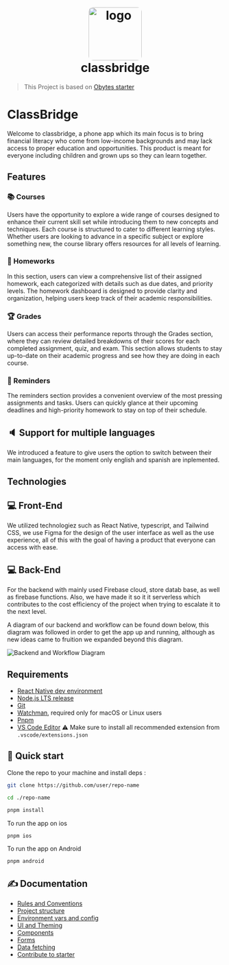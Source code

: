 <h1 align="center">
  <img alt="logo" src="https://imgur.com/swVSP2G.png" width="124px" style="border-radius:10px"/><br/>
classbridge </h1>

> This Project is based on [Obytes starter](https://starter.obytes.com)

# ClassBridge
Welcome to classbridge, a phone app which its main focus is to bring financial literacy who come from low-income backgrounds and may lack access to proper education and opportunities. This product is meant for everyone including children and grown ups so they can learn together.

## Features

### :books: Courses
Users have the opportunity to explore a wide range of courses designed to enhance their current skill set while introducing them to new concepts and techniques. Each course is structured to cater to different learning styles. Whether users are looking to advance in a specific subject or explore something new, the course library offers resources for all levels of learning.

### :school_satchel: Homeworks
In this section, users can view a comprehensive list of their assigned homework, each categorized with details such as due dates, and priority levels. The homework dashboard is designed to provide clarity and organization, helping users keep track of their academic responsibilities.

### :trophy: Grades
Users can access their performance reports through the Grades section, where they can review detailed breakdowns of their scores for each completed assignment, quiz, and exam. This section allows students to stay up-to-date on their academic progress and see how they are doing in each course. 

### :bell: Reminders
The reminders section provides a convenient overview of the most pressing assignments and tasks. Users can quickly glance at their upcoming deadlines and high-priority homework to stay on top of their schedule. 

## :speaker: Support for multiple languages
We introduced a feature to give users the option to switch between their main languages, for the moment only english and spanish are inplemented.

## Technologies

## :computer: Front-End
We utilized technologiez such as React Native, typescript, and Tailwind CSS, we use Figma for the design of the user interface as well as the use experience, all of this with the goal of having a product that everyone can access with ease.

## :computer: Back-End
For the backend with mainly used Firebase cloud, store datab base, as well as firebase functions. Also, we have made it so it it serverless which contributes to the cost efficiency of the project when trying to escalate it to the next level.

A diagram of our backend and workflow can be found down below, this diagram was followed in order to get the app up and running, although as new ideas came to fruition we expanded beyond this diagram.

![Backend and Workflow Diagram](https://i.imgur.com/OtEpaF9.png)


## Requirements

- [React Native dev environment ](https://reactnative.dev/docs/environment-setup)
- [Node.js LTS release](https://nodejs.org/en/)
- [Git](https://git-scm.com/)
- [Watchman](https://facebook.github.io/watchman/docs/install#buildinstall), required only for macOS or Linux users
- [Pnpm](https://pnpm.io/installation)
- [VS Code Editor](https://code.visualstudio.com/download) ⚠️ Make sure to install all recommended extension from `.vscode/extensions.json`

## 👋 Quick start

Clone the repo to your machine and install deps :

```sh
git clone https://github.com/user/repo-name

cd ./repo-name

pnpm install
```

To run the app on ios

```sh
pnpm ios
```

To run the app on Android

```sh
pnpm android
```

## ✍️ Documentation

- [Rules and Conventions](https://starter.obytes.com/getting-started/rules-and-conventions/)
- [Project structure](https://starter.obytes.com/getting-started/project-structure)
- [Environment vars and config](https://starter.obytes.com/getting-started/environment-vars-config)
- [UI and Theming](https://starter.obytes.com/ui-and-theme/ui-theming)
- [Components](https://starter.obytes.com/ui-and-theme/components)
- [Forms](https://starter.obytes.com/ui-and-theme/Forms)
- [Data fetching](https://starter.obytes.com/guides/data-fetching)
- [Contribute to starter](https://starter.obytes.com/how-to-contribute/)
